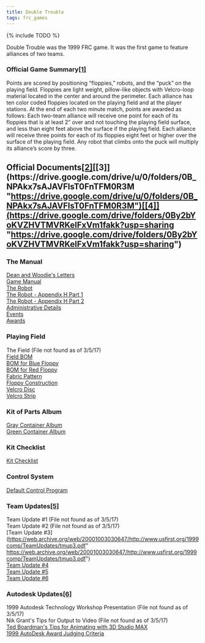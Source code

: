 ```yaml
---
title: Double Trouble
tags: frc_games
---
```

{% include TODO %}

Double Trouble was the 1999 FRC game. It was the first game to feature alliances of two teams.

### Official Game Summary[[1]](https://web.archive.org/web/20150316194933/http://www3.usfirst.org/sites/default/files/uploadedFiles/Who/FIRST_History/FRC_Game_Summaries_Photos.pdf "https://web.archive.org/web/20150316194933/http://www3.usfirst.org/sites/default/files/uploadedFiles/Who/FIRST_History/FRC_Game_Summaries_Photos.pdf")
Points are scored by positioning “floppies,” robots, and the “puck” on the playing field. Floppies are light weight, pillow-like objects with Velcro-loop material located in the center and around the perimeter. Each alliance has ten color coded floppies located on the playing field and at the player stations. At the end of each two minute match, points are awarded as follows: Each two-team alliance will receive one point for each of its floppies that is at least 2” over and not touching the playing field surface, and less than eight feet above the surface if the playing field. Each alliance will receive three points for each of its floppies eight feet or higher over the surface of the playing field. Any robot that climbs onto the puck will multiply its alliance’s score by three. 



## Official Documents[[2]](https://web.archive.org/web/20000305080913/http://www.usfirst.org/1999comp/Documentation.html "https://web.archive.org/web/20000305080913/http://www.usfirst.org/1999comp/Documentation.html")[[3]](https://drive.google.com/drive/u/0/folders/0B_NPAkx7sAJAVFlsT0FnTFM0R3M "https://drive.google.com/drive/u/0/folders/0B_NPAkx7sAJAVFlsT0FnTFM0R3M")[[4]](https://drive.google.com/drive/folders/0By2bYoKVZHVTMVRKelFxVm1fakk?usp=sharing "https://drive.google.com/drive/folders/0By2bYoKVZHVTMVRKelFxVm1fakk?usp=sharing")
### The Manual
[Dean and Woodie's Letters](https://web.archive.org/web/20000531130438/http://www.usfirst.org/1999comp/Manual/DeanandWoodieLetters.pdf "https://web.archive.org/web/20000531130438/http://www.usfirst.org/1999comp/Manual/DeanandWoodieLetters.pdf")  
[Game Manual](https://web.archive.org/web/20000605181043/http://www.usfirst.org/1999comp/Manual/TheGame.pdf "https://web.archive.org/web/20000605181043/http://www.usfirst.org/1999comp/Manual/TheGame.pdf")  
[The Robot](https://drive.google.com/file/d/0By2bYoKVZHVTaTBFNjk4NHRTX1U/view?usp=sharing "https://drive.google.com/file/d/0By2bYoKVZHVTaTBFNjk4NHRTX1U/view?usp=sharing")  
[The Robot - Appendix H Part 1](https://drive.google.com/file/d/0By2bYoKVZHVTX3RLTVlFT1BTRkU/view?usp=sharing "https://drive.google.com/file/d/0By2bYoKVZHVTX3RLTVlFT1BTRkU/view?usp=sharing")  
[The Robot - Appendix H Part 2](https://drive.google.com/file/d/0By2bYoKVZHVTUTcyUlhUM0dTbmc/view?usp=sharing "https://drive.google.com/file/d/0By2bYoKVZHVTUTcyUlhUM0dTbmc/view?usp=sharing")  
[Administrative Details](https://web.archive.org/web/20000522210620/http://www.usfirst.org/1999comp/Manual/AdministrativeDetails.pdf "https://web.archive.org/web/20000522210620/http://www.usfirst.org/1999comp/Manual/AdministrativeDetails.pdf")  
[Events](https://web.archive.org/web/20001003030439/http://www.usfirst.org/1999comp/Manual/Events.pdf "https://web.archive.org/web/20001003030439/http://www.usfirst.org/1999comp/Manual/Events.pdf")  
[Awards](https://drive.google.com/file/d/0B_NPAkx7sAJAeElBMXVuUGg5NGM/view?usp=sharing "https://drive.google.com/file/d/0B_NPAkx7sAJAeElBMXVuUGg5NGM/view?usp=sharing")

### Playing Field
The Field (File not found as of 3/5/17)  
[Field BOM](https://web.archive.org/web/20000116113344/http://www2.usfirst.org/Field/FieldBOM.pdf "https://web.archive.org/web/20000116113344/http://www2.usfirst.org/Field/FieldBOM.pdf")  
[BOM for Blue Floppy](https://web.archive.org/web/20000116045624/http://www.usfirst.org/1999comp/Field/BOMforBlueFloppy.pdf "https://web.archive.org/web/20000116045624/http://www.usfirst.org/1999comp/Field/BOMforBlueFloppy.pdf")  
[BOM for Red Floppy](https://web.archive.org/web/20000527155330/http://www.usfirst.org/1999comp/Field/BOMforRedFloppy.pdf "https://web.archive.org/web/20000527155330/http://www.usfirst.org/1999comp/Field/BOMforRedFloppy.pdf")  
[Fabric Pattern](https://web.archive.org/web/19991010230629/http://quest.arc.nasa.gov/firstrobots/1999/Fabric_%20pattern.pdf "https://web.archive.org/web/19991010230629/http://quest.arc.nasa.gov/firstrobots/1999/Fabric_%20pattern.pdf")  
[Floppy Construction](https://web.archive.org/web/20000602001405/http://quest.arc.nasa.gov/firstrobots/1999/Floppy_construction.pdf "https://web.archive.org/web/20000602001405/http://quest.arc.nasa.gov/firstrobots/1999/Floppy_construction.pdf")  
[Velcro Disc](https://web.archive.org/web/20000708235523/http://www.usfirst.org/1999comp/Field/Velcro_disc.pdf "https://web.archive.org/web/20000708235523/http://www.usfirst.org/1999comp/Field/Velcro_disc.pdf")  
[Velcro Strip](https://web.archive.org/web/20000308180146/http://www2.usfirst.org/Field/Velcro_strip.pdf "https://web.archive.org/web/20000308180146/http://www2.usfirst.org/Field/Velcro_strip.pdf")

### Kit of Parts Album
[Gray Container Album](https://drive.google.com/file/d/0By2bYoKVZHVTRzctZXB2c01KVms/view?usp=sharing "https://drive.google.com/file/d/0By2bYoKVZHVTRzctZXB2c01KVms/view?usp=sharing")  
[Green Container Album](https://web.archive.org/web/20001003030615/http://www.usfirst.org/1999comp/KitAlbum/GreenContainer.pdf "https://web.archive.org/web/20001003030615/http://www.usfirst.org/1999comp/KitAlbum/GreenContainer.pdf")

### Kit Checklist
[Kit Checklist](https://web.archive.org/web/20000306193123/http://www.usfirst.org/1999comp/kickoff/KitChecklist.pdf "https://web.archive.org/web/20000306193123/http://www.usfirst.org/1999comp/kickoff/KitChecklist.pdf")  

### Control System
[Default Control Program](https://web.archive.org/web/20000305180535/http://www.usfirst.org/1999comp/Manual/RXSLAVE.BS2 "https://web.archive.org/web/20000305180535/http://www.usfirst.org/1999comp/Manual/RXSLAVE.BS2")

### Team Updates[[5]](https://web.archive.org/web/19990914002421/http://www.usfirst.org/1999comp/TeamUpdates/ "https://web.archive.org/web/19990914002421/http://www.usfirst.org/1999comp/TeamUpdates/")
Team Update #1 (File not found as of 3/5/17)  
Team Update #2 (File not found as of 3/5/17)  
[Team Update #3](https://web.archive.org/web/20001003030647/http://www.usfirst.org/1999comp/TeamUpdates/tmup3.pdf" https://web.archive.org/web/20001003030647/http://www.usfirst.org/1999comp/TeamUpdates/tmup3.pdf")  
[Team Update #4](https://web.archive.org/web/20001003030642/http://www.usfirst.org/1999comp/TeamUpdates/tmup4.pdf "https://web.archive.org/web/20001003030642/http://www.usfirst.org/1999comp/TeamUpdates/tmup4.pdf")  
[Team Update #5](https://web.archive.org/web/19991003103326/http://www.usfirst.org/1999comp/TeamUpdates/tmup5.pdf "https://web.archive.org/web/19991003103326/http://www.usfirst.org/1999comp/TeamUpdates/tmup5.pdf")  
[Team Update #6](https://web.archive.org/web/19991003125241/http://www.usfirst.org/1999comp/TeamUpdates/tmup6.pdf "https://web.archive.org/web/19991003125241/http://www.usfirst.org/1999comp/TeamUpdates/tmup6.pdf")  

### Autodesk Updates[[6]](https://web.archive.org/web/19990914000319/http://www.usfirst.org/1999comp/AutodeskUpdates/ "https://web.archive.org/web/19990914000319/http://www.usfirst.org/1999comp/AutodeskUpdates/")
1999 Autodesk Technology Workshop Presentation (File not found as of 3/5/17)  
Nik Grant's Tips for Output to Video (File not found as of 3/5/17)  
[Ted Boardman's Tips for Animating with 3D Studio MAX](https://web.archive.org/web/20001003030724/http://www.usfirst.org/1999comp/AutodeskUpdates/Tednote.pdf "https://web.archive.org/web/20001003030724/http://www.usfirst.org/1999comp/AutodeskUpdates/Tednote.pdf")  
[1999 AutoDesk Award Judging Criteria](https://web.archive.org/web/20001003030730/http://www.usfirst.org/1999comp/AutodeskUpdates/Criteria.pdf "https://web.archive.org/web/20001003030730/http://www.usfirst.org/1999comp/AutodeskUpdates/Criteria.pdf")
